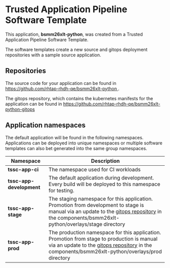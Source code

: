 # Trusted Application Pipeline Software Template

This application, **bsmm26xlt-python**, was created from a Trusted Application Pipeline Software Template.

The software templates create a new source and gitops deployment repositories with a sample source application. 

## Repositories

The source code for your application can be found in [https://github.com/rhtap-rhdh-qe/bsmm26xlt-python ](https://github.com/rhtap-rhdh-qe/bsmm26xlt-python ).
 
The gitops repository, which contains the kubernetes manifests for the application can be found in 
[https://github.com/rhtap-rhdh-qe/bsmm26xlt-python-gitops ](https://github.com/rhtap-rhdh-qe/bsmm26xlt-python-gitops ) 

## Application namespaces 

The default application will be found in the following namespaces. Applications can be deployed into unique namespaces or multiple software templates can also bet generated into the same group namespaces.  

|  Namespace   |  Description   |  
| -------- | -------- |
| **tssc-app-ci** | The namespace used for CI workloads |
| **tssc-app-development** | The default application during development. Every build will be deployed to this namespace for testing. |
| **tssc-app-stage** | The staging namespace for this application. Promotion from development to stage is manual via an update to the [gitops repository](https://github.com/rhtap-rhdh-qe/bsmm26xlt-python-gitops ) in the components/bsmm26xlt-python/overlays/stage directory |
| **tssc-app-prod** | The production namespace for this application. Promotion from stage to production is manual via an update to the [gitops repository](https://github.com/rhtap-rhdh-qe/bsmm26xlt-python-gitops ) in the components/bsmm26xlt-python/overlays/prod directory |